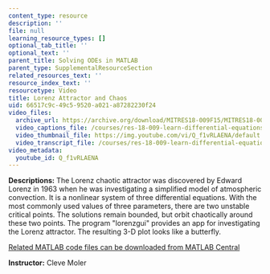 ```yaml
---
content_type: resource
description: ''
file: null
learning_resource_types: []
optional_tab_title: ''
optional_text: ''
parent_title: Solving ODEs in MATLAB
parent_type: SupplementalResourceSection
related_resources_text: ''
resource_index_text: ''
resourcetype: Video
title: Lorenz Attractor and Chaos
uid: 66517c9c-49c5-9520-a021-a87282230f24
video_files:
  archive_url: https://archive.org/download/MITRES18-009F15/MITRES18-009F15_odes_12_300k.mp4
  video_captions_file: /courses/res-18-009-learn-differential-equations-up-close-with-gilbert-strang-and-cleve-moler-fall-2015/6fdd6786bf205f39abdef8ea84e38177_Q_f1vRLAENA.vtt
  video_thumbnail_file: https://img.youtube.com/vi/Q_f1vRLAENA/default.jpg
  video_transcript_file: /courses/res-18-009-learn-differential-equations-up-close-with-gilbert-strang-and-cleve-moler-fall-2015/229a43b80a3915228049830b107c4b8f_Q_f1vRLAENA.pdf
video_metadata:
  youtube_id: Q_f1vRLAENA
---
```


**Descriptions:** The Lorenz chaotic attractor was discovered by Edward Lorenz in 1963 when he was investigating a simplified model of atmospheric convection. It is a nonlinear system of three differential equations. With the most commonly used values of three parameters, there are two unstable critical points. The solutions remain bounded, but orbit chaotically around these two points. The program "lorenzgui" provides an app for investigating the Lorenz attractor. The resulting 3-D plot looks like a butterfly.

[Related MATLAB code files can be downloaded from MATLAB Central](http://www.mathworks.com/matlabcentral/fileexchange/54611)

**Instructor:** Cleve Moler